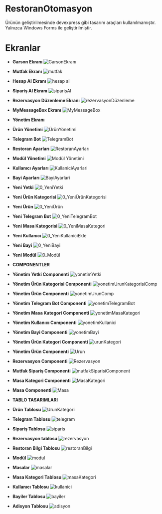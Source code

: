 # RestoranOtomasyon
Ürünün geliştirilmesinde devexpress gibi tasarım araçları kullanılmamıştır. Yalnızca Windows Forms ile geliştirilmiştir.

# Ekranlar

- **Garson Ekranı**
![GarsonEkranı](https://github.com/alperencivann/RestoranOtomasyon/assets/78042074/ab6a4f34-95e1-429d-9a03-01db84fa47da)
- **Mutfak Ekranı**
![mutfak](https://github.com/alperencivann/RestoranOtomasyon/assets/78042074/a9326023-99ab-4e6d-9bbe-491f5c822fa4)
- **Hesap Al Ekranı**
![hesap al](https://github.com/alperencivann/RestoranOtomasyon/assets/78042074/e0545e53-f8d0-4a3e-99c2-856e145b3712)
- **Sipariş Al Ekranı**
![siparişAl](https://github.com/alperencivann/RestoranOtomasyon/assets/78042074/5a70f7ab-36a3-4424-8c5f-cd19e9ec33ee)
- **Rezervasyon Düzenleme Ekranı**
![rezervasyonDüzenleme](https://github.com/alperencivann/RestoranOtomasyon/assets/78042074/b461ce02-1b3e-48a5-a1a2-c0ae4294bc1f)
- **MyMessageBox Ekranı**
![MyMessageBox](https://github.com/alperencivann/RestoranOtomasyon/assets/78042074/d3a002d5-69f4-46b0-8ac9-feb1815aac5e)

- **Yönetim Ekranı**

- **Ürün Yönetimi**
![ÜrünYönetimi](https://github.com/alperencivann/RestoranOtomasyon/assets/78042074/a1d63cc4-9517-48f2-8651-32093093aaa0)
- **Telegram Bot**
![TelegramBot](https://github.com/alperencivann/RestoranOtomasyon/assets/78042074/7883452c-cd92-448b-a7ac-ed6711631f4d)
- **Restoran Ayarları**
![RestoranAyarları](https://github.com/alperencivann/RestoranOtomasyon/assets/78042074/1971ffa1-d7eb-479b-bc80-7671af45d42f)
- **Modül Yönetimi**
![Modül Yönetimi](https://github.com/alperencivann/RestoranOtomasyon/assets/78042074/1f934d9e-1b4c-419a-9271-15cbe6dd3529)
- **Kullanıcı Ayarları**
![KullaniciAyarlari](https://github.com/alperencivann/RestoranOtomasyon/assets/78042074/4c1a62f9-47d4-43c9-818b-12a2ee14ce9b)
- **Bayi Ayarları**
![BayiAyarlari](https://github.com/alperencivann/RestoranOtomasyon/assets/78042074/224b59b6-cd16-438b-b78b-1fa0d48a177f)
- **Yeni Yetki**
![0_YeniYetki](https://github.com/alperencivann/RestoranOtomasyon/assets/78042074/29264ea8-1d48-43e6-8a71-5ecb0bf7ab41)
- **Yeni Ürün Kategorisi**
![0_YeniÜrünKategorisi](https://github.com/alperencivann/RestoranOtomasyon/assets/78042074/4b7e7eeb-8290-421e-92b2-f10baa17efea)
- **Yeni Ürün**
![0_YeniÜrün](https://github.com/alperencivann/RestoranOtomasyon/assets/78042074/c6965228-a35a-404a-b709-2b1bf61a601d)
- **Yeni Telegram Bot**
![0_YeniTelegramBot](https://github.com/alperencivann/RestoranOtomasyon/assets/78042074/066f9165-be66-4259-a954-7dd10ced8245)
- **Yeni Masa Kategorisi**
![0_YeniMasaKategori](https://github.com/alperencivann/RestoranOtomasyon/assets/78042074/568f11ff-44ef-40a4-9ccb-c167d911071f)
- **Yeni Kullanıcı**
![0_YeniKullaniciEkle](https://github.com/alperencivann/RestoranOtomasyon/assets/78042074/48ff1a3b-7285-4a24-baf3-aeb450a597f6)
- **Yeni Bayi**
![0_YeniBayi](https://github.com/alperencivann/RestoranOtomasyon/assets/78042074/e88e0fe4-9edc-4ce1-8f8a-391613c1864e)
- **Yeni Modül**
![0_Modül](https://github.com/alperencivann/RestoranOtomasyon/assets/78042074/5a63ed07-41de-4efb-992b-e03b329cdd0f)

- **COMPONENTLER**

- **Yönetim Yetki Componenti**
![yonetimYetki](https://github.com/alperencivann/RestoranOtomasyon/assets/78042074/74f4f1fd-6e31-4f57-b43d-1a2fe3102206)
- **Yönetim Ürün Kategorisi Componenti**
![yonetimUrunKategorisiComp](https://github.com/alperencivann/RestoranOtomasyon/assets/78042074/e443f4b3-2a81-427c-8132-9613b38fc34b)
- **Yönetim Ürün Componenti**
![yonetimUrunComp](https://github.com/alperencivann/RestoranOtomasyon/assets/78042074/a6fc242e-b985-4756-9025-6036407bd0a8)
- **Yönetim Telegram Bot Componenti**
![yonetimTelegramBot](https://github.com/alperencivann/RestoranOtomasyon/assets/78042074/f9aa56fb-25b4-4014-a585-f0f7e13777b4)
- **Yönetim Masa Kategori Componenti**
![yonetimMasaKategori](https://github.com/alperencivann/RestoranOtomasyon/assets/78042074/042d84ad-8978-47ad-87b1-86c02e7d93dd)
- **Yönetim Kullanıcı Componenti**
![yonetimKullanici](https://github.com/alperencivann/RestoranOtomasyon/assets/78042074/cad76b16-0271-4152-a0a2-fd9623f612fa)
- **Yönetim Bayi Componenti**
![yonetimBayi](https://github.com/alperencivann/RestoranOtomasyon/assets/78042074/82ba9651-fa27-438a-94df-ecf9d6334ebc)
- **Yönetim Ürün Kategori Componenti**
![urunKategori](https://github.com/alperencivann/RestoranOtomasyon/assets/78042074/9e848815-00de-4db6-8416-2f62ec6de3a4)
- **Yönetim Ürün Componenti**
![Urun](https://github.com/alperencivann/RestoranOtomasyon/assets/78042074/94a66123-89f8-4c5d-9b28-63a2f2fa0b44)
- **Rezervasyon Componenti**
![Rezervasyon](https://github.com/alperencivann/RestoranOtomasyon/assets/78042074/899ce461-eb52-48a1-bca3-d9a6bbfc3fe6)
- **Mutfak Sipariş Componenti**
![mutfakSiparisiComponent](https://github.com/alperencivann/RestoranOtomasyon/assets/78042074/3c61769c-7313-4214-a585-89f2864ca652)
- **Masa Kategori Componenti**
![MasaKategori](https://github.com/alperencivann/RestoranOtomasyon/assets/78042074/c1397ca0-c0eb-4245-b08f-64b1e7988626)
- **Masa Componenti**
![Masa](https://github.com/alperencivann/RestoranOtomasyon/assets/78042074/47b96ef1-98f6-4bfe-a6dc-689ff5711cbd)

- **TABLO TASARIMLARI**
- **Ürün Tablosu**
![UrunKategori](https://github.com/alperencivann/RestoranOtomasyon/assets/78042074/16aab79e-d284-403a-842d-b6d7a7cb1f37)
- **Telegram Tablosu**
![telegram](https://github.com/alperencivann/RestoranOtomasyon/assets/78042074/abd36b78-e6c9-47f8-9591-91fd44895a98)
- **Sipariş Tablosu**
![siparis](https://github.com/alperencivann/RestoranOtomasyon/assets/78042074/3a982575-5d59-4c90-b414-e086c5e2854b)
- **Rezervasyon tablosu**
![rezervasyon](https://github.com/alperencivann/RestoranOtomasyon/assets/78042074/64a5b547-aa9d-4f9c-a516-f5897130d9c5)
- **Restoran Bilgi Tablosu**
![restoranBilgi](https://github.com/alperencivann/RestoranOtomasyon/assets/78042074/f807e607-ae24-4ecd-9f38-689cf2ac3c7c)
- **Modül**
![modul](https://github.com/alperencivann/RestoranOtomasyon/assets/78042074/4cc79641-7faf-425a-8a9a-c20e582c2683)
- **Masalar**
![masalar](https://github.com/alperencivann/RestoranOtomasyon/assets/78042074/f7820ad5-bba2-4d8a-ab42-0614a64b7966)
- **Masa Kategori Tablosu**
![masaKategori](https://github.com/alperencivann/RestoranOtomasyon/assets/78042074/45549d3b-b3f3-44d9-9696-a60b5731505f)
- **Kullanıcı Tablosu**
![kullanici](https://github.com/alperencivann/RestoranOtomasyon/assets/78042074/783ef157-2de2-4dbd-9537-9a30c4ce9769)
- **Bayiler Tablosu**
![bayiler](https://github.com/alperencivann/RestoranOtomasyon/assets/78042074/5b3d7de6-5c2b-4d2e-ac44-bb424020ad58)
- **Adisyon Tablosu**
![adisyon](https://github.com/alperencivann/RestoranOtomasyon/assets/78042074/cb121b7f-210c-48d8-8abc-ae154c16ba1c)




